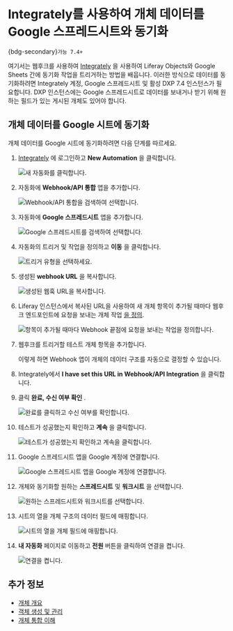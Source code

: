 # Integrately를 사용하여 개체 데이터를 Google 스프레드시트와 동기화

{bdg-secondary}`가능 7.4+`

여기서는 웹후크를 사용하여 [Integrately](https://integrately.com/) 을 사용하여 Liferay Objects와 Google Sheets 간에 동기화 작업을 트리거하는 방법을 배웁니다. 이러한 방식으로 데이터를 동기화하려면 Integrately 계정, Google 스프레드시트 및 활성 DXP 7.4 인스턴스가 필요합니다. DXP 인스턴스에는 Google 스프레드시트로 데이터를 보내거나 받기 위해 원하는 필드가 있는 게시된 개체도 있어야 합니다.

## 개체 데이터를 Google 시트에 동기화

개체 데이터를 Google 시트에 동기화하려면 다음 단계를 따르세요.

1. [Integrately](https://integrately.com/) 에 로그인하고 **New Automation** 을 클릭합니다.

   ![새 자동화를 클릭합니다.](./using-integrately-to-sync-object-data-with-google-sheets/images/01.png)

1. 자동화에 **Webhook/API 통합** 앱을 추가합니다.

   ![Webhook/API 통합을 검색하여 선택합니다.](./using-integrately-to-sync-object-data-with-google-sheets/images/02.png)

1. 자동화에 **Google 스프레드시트** 앱을 추가합니다.

   ![Google 스프레드시트를 검색하여 선택합니다.](./using-integrately-to-sync-object-data-with-google-sheets/images/03.png)

1. 자동화의 트리거 및 작업을 정의하고 **이동** 을 클릭합니다.

   ![트리거 유형을 선택하세요.](./using-ifttt-to-sync-object-data-with-google-sheets/images/04.png)

1. 생성된 **webhook URL** 을 복사합니다.

   ![생성된 웹훅 URL을 복사합니다.](./using-integrately-to-sync-object-data-with-google-sheets/images/05.png)

1. Liferay 인스턴스에서 복사된 URL을 사용하여 새 개체 항목이 추가될 때마다 웹후크 엔드포인트에 요청을 보내는 개체 작업 [을 정의](../../creating-and-managing-objects/actions/defining-object-actions.md).

   ![항목이 추가될 때마다 Webhook 끝점에 요청을 보내는 작업을 정의합니다.](./using-integrately-to-sync-object-data-with-google-sheets/images/06.png)

1. 웹후크를 트리거할 테스트 개체 항목을 추가합니다.

   이렇게 하면 Webhook 앱이 개체의 데이터 구조를 자동으로 결정할 수 있습니다.

1. Integrately에서 **I have set this URL in Webhook/API Integration** 을 클릭합니다.

1. 클릭 **완료, 수신 여부 확인** .

   ![완료를 클릭하고 수신 여부를 확인합니다.](./using-integrately-to-sync-object-data-with-google-sheets/images/07.png)

1. 테스트가 성공했는지 확인하고 **계속** 을 클릭합니다.

   ![테스트가 성공했는지 확인하고 계속을 클릭합니다.](./using-integrately-to-sync-object-data-with-google-sheets/images/08.png)

1. Google 스프레드시트 앱을 Google 계정에 연결합니다.

   ![Google 스프레드시트 앱을 Google 계정에 연결합니다.](./using-integrately-to-sync-object-data-with-google-sheets/images/09.png)

1. 개체와 동기화할 원하는 **스프레드시트** 및 **워크시트** 을 선택합니다.

   ![원하는 스프레드시트와 워크시트를 선택합니다.](./using-integrately-to-sync-object-data-with-google-sheets/images/10.png)

1. 시트의 열을 개체 구조의 데이터 필드에 매핑합니다.

   ![시트의 열을 개체 필드에 매핑합니다.](./using-integrately-to-sync-object-data-with-google-sheets/images/11.png)

1. **내 자동화** 페이지로 이동하고 **전원** 버튼을 클릭하여 연결을 켭니다.

   ![연결을 켭니다.](./using-integrately-to-sync-object-data-with-google-sheets/images/12.png)

## 추가 정보

* [개체 개요](../../../objects.md)
* [객체 생성 및 관리](../../creating-and-managing-objects.md)
* [개체 통합 이해](../../understanding-object-integrations.md)